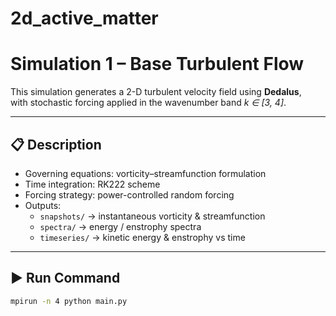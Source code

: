 # 2d_active_matter
# Simulation 1 – Base Turbulent Flow

This simulation generates a 2-D turbulent velocity field using **Dedalus**,  
with stochastic forcing applied in the wavenumber band *k ∈ [3, 4]*.

---

## 📋 Description
- Governing equations: vorticity–streamfunction formulation  
- Time integration: RK222 scheme  
- Forcing strategy: power-controlled random forcing  
- Outputs:
  - `snapshots/` → instantaneous vorticity & streamfunction  
  - `spectra/` → energy / enstrophy spectra  
  - `timeseries/` → kinetic energy & enstrophy vs time  

---

## ▶️ Run Command
```bash
mpirun -n 4 python main.py
